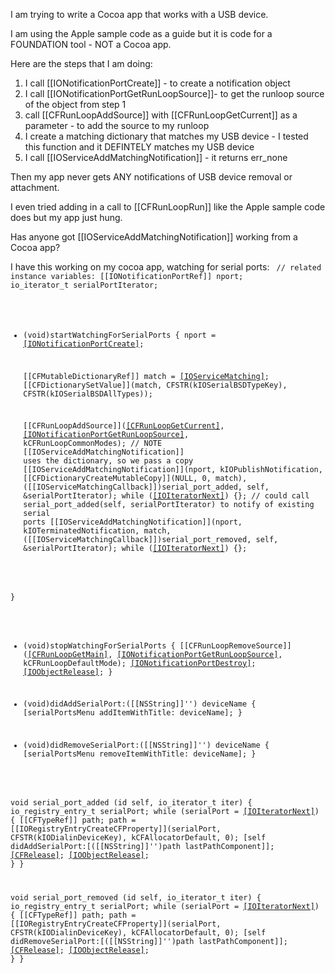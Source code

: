 I am trying to write a Cocoa app that works with a USB device.

I am using the Apple sample code as a guide but it is code for a FOUNDATION tool - NOT a Cocoa app.

Here are the steps that I am doing:

1) I call [[IONotificationPortCreate]] - to create a notification object
2) I call [[IONotificationPortGetRunLoopSource]]- to get the runloop source of the object from step 1
3) call [[CFRunLoopAddSource]] with [[CFRunLoopGetCurrent]] as a parameter - to add the source to my runloop
4) I create a matching dictionary that matches my USB device - I tested this function and it DEFINTELY matches my USB device
5) I call [[IOServiceAddMatchingNotification]] - it returns err_none

Then my app never gets ANY notifications of USB device removal or attachment.

I even tried adding in a call to [[CFRunLoopRun]] like the Apple sample code does but my app just hung.

Has anyone got [[IOServiceAddMatchingNotification]] working from a Cocoa app?

I have this working on my cocoa app, watching for serial ports:
<code>
    // related instance variables:
    [[IONotificationPortRef]]   nport;
    io_iterator_t           serialPortIterator;

- (void)startWatchingForSerialPorts {
    nport = [[IONotificationPortCreate]](kIOMasterPortDefault);

    [[CFMutableDictionaryRef]] match = [[IOServiceMatching]](kIOSerialBSDServiceValue);
    [[CFDictionarySetValue]](match, CFSTR(kIOSerialBSDTypeKey), CFSTR(kIOSerialBSDAllTypes));
    
    [[CFRunLoopAddSource]]([[CFRunLoopGetCurrent]](), [[IONotificationPortGetRunLoopSource]](nport), kCFRunLoopCommonModes);
    // NOTE [[IOServiceAddMatchingNotification]] uses the dictionary, so we pass a copy
    [[IOServiceAddMatchingNotification]](nport, kIOPublishNotification, [[CFDictionaryCreateMutableCopy]](NULL, 0, match), ([[IOServiceMatchingCallback]])serial_port_added, self, &serialPortIterator);
    while ([[IOIteratorNext]](serialPortIterator)) {}; // could call serial_port_added(self, serialPortIterator) to notify of existing serial ports
    [[IOServiceAddMatchingNotification]](nport, kIOTerminatedNotification, match, ([[IOServiceMatchingCallback]])serial_port_removed, self, &serialPortIterator);
    while ([[IOIteratorNext]](serialPortIterator)) {};
    
}

- (void)stopWatchingForSerialPorts {
    [[CFRunLoopRemoveSource]]([[CFRunLoopGetMain]](), [[IONotificationPortGetRunLoopSource]](nport), kCFRunLoopDefaultMode);
    [[IONotificationPortDestroy]](nport);
    [[IOObjectRelease]](serialPortIterator);
}

- (void)didAddSerialPort:([[NSString]]'') deviceName {
    [serialPortsMenu addItemWithTitle: deviceName];
}

- (void)didRemoveSerialPort:([[NSString]]'') deviceName {
    [serialPortsMenu removeItemWithTitle: deviceName];
}

void serial_port_added (id self, io_iterator_t iter) {
    io_registry_entry_t serialPort;
    while (serialPort = [[IOIteratorNext]](iter)) {
        [[CFTypeRef]]   path;
        path = [[IORegistryEntryCreateCFProperty]](serialPort, CFSTR(kIODialinDeviceKey), kCFAllocatorDefault, 0);
        [self didAddSerialPort:[([[NSString]]'')path lastPathComponent]];
        [[CFRelease]](path);
        [[IOObjectRelease]](serialPort);
    }
}

void serial_port_removed (id self, io_iterator_t iter) {
    io_registry_entry_t serialPort;
    while (serialPort = [[IOIteratorNext]](iter)) {
        [[CFTypeRef]]   path;
        path = [[IORegistryEntryCreateCFProperty]](serialPort, CFSTR(kIODialinDeviceKey), kCFAllocatorDefault, 0);
        [self didRemoveSerialPort:[([[NSString]]'')path lastPathComponent]];
        [[CFRelease]](path);
        [[IOObjectRelease]](serialPort);
    }
}
</code>